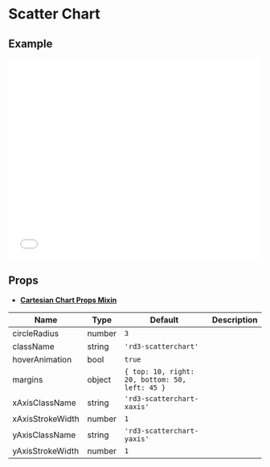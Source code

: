 # Scatter Chart

## Example

<iframe width="100%" height="400" src="//jsfiddle.net/YangWei/w24o8kf4/1/embedded/result,js,html/" allowfullscreen="allowfullscreen" frameborder="0"></iframe>

## Props

* [**Cartesian Chart Props Mixin**](../cartesianChartPropsMixin)

Name | Type  | Default  | Description
--- | --- | ---- | ---
circleRadius | number | `3` |
className | string | `'rd3-scatterchart'` |
hoverAnimation | bool | `true` |
margins | object | `{ top: 10, right: 20, bottom: 50, left: 45 }` |
xAxisClassName | string | `'rd3-scatterchart-xaxis'` |
xAxisStrokeWidth | number | `1` |
yAxisClassName | string | `'rd3-scatterchart-yaxis'` |
yAxisStrokeWidth | number | `1` |